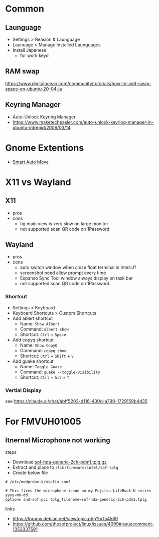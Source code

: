 # Common
## Launguage

- Settings > Reasion & Launguage
- Launuage > Manage Installed Launguages
- Install Japanese
  - for work keyd

## RAM swap

https://www.digitalocean.com/community/tutorials/how-to-add-swap-space-on-ubuntu-20-04-ja

## Keyring Manager

- Auto-Unlock Keyring Manager
- https://www.maketecheasier.com/auto-unlock-keyring-manager-in-ubuntu-intrepid/2009/03/14

# Gnome Extentions

- [Smart Auto Move](https://extensions.gnome.org/extension/4736/smart-auto-move/)

# X11 vs Wayland

## X11

- pros
- cons
  - tig main view is very slow on large monitor
  - not supported scan QR code on 1Password

## Wayland

- pros
- cons
  - auto switch window when close float terminal in IntelliJ?
  - screenshot need allow prompt every time
  - Espanso Sync Tool window always display on task bar
  - not supported scan QR code on 1Password

### Shortcut

- Settings > Keyboard
- Keyboard Shortcuts > Custom Shortcuts
- Add ablert shortcut
  - Name: `Show Albert`
  - Command: `albert show`
  - Shortcut: `Ctrl` + `Space`
- Add copyq shortcut
  - Name: `Show CopyQ`
  - Command: `copyq show`
  - Shortcut: `Ctrl` + `Shift` + `V`
- Add guake shortcut
  - Name: `Toggle Guake`
  - Command: `guake --toggle-visibility`
  - Shortcut: `Ctrl` + `Alt` + `T`

### Vertial Display

see https://claude.ai/chat/abff5203-d116-430d-a790-1729159b4d35

# For FMVUH01005

## Itnernal Microphone not working

steps

- Download [sof-hda-generic-2ch-pdm1.tplg.gz](https://github.com/thesofproject/linux/files/10238671/sof-hda-generic-2ch-pdm1.tplg.gz)
- Extract and place to `/lib/firmware/intel/sof-tplg`
- Create below file

```
# /etc/modprobe.d/micfix.conf

# This fixes the microphone issue on my Fujitsu LifeBook U series yyyy-mm-dd
options snd-sof-pci tplg_filename=sof-hda-generic-2ch-pdm1.tplg
```

links

- https://forums.debian.net/viewtopic.php?t=154589
- https://github.com/thesofproject/linux/issues/4099#issuecomment-1353337591

